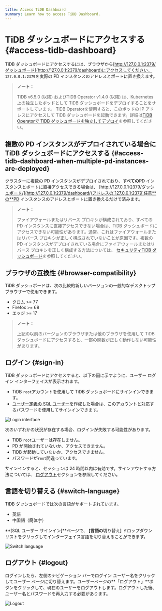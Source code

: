 ```yaml
---
title: Access TiDB Dashboard
summary: Learn how to access TiDB Dashboard.
---
```


# TiDB ダッシュボードにアクセスする {#access-tidb-dashboard}

TiDB ダッシュボードにアクセスするには、ブラウザから[http://127.0.0.1:2379/ダッシュボード](http://127.0.0.1:2379/dashboard)にアクセスしてください。 `127.0.0.1:2379`を実際の PD インスタンスのアドレスとポートに置き換えます。

> **ノート：**
>
> TiDB v6.5.0 (以降) およびTiDB Operator v1.4.0 (以降) は、Kubernetes 上の独立したポッドとして TiDB ダッシュボードをデプロイすることをサポートしています。 TiDB Operatorを使用すると、このポッドの IP アドレスにアクセスして TiDB ダッシュボードを起動できます。詳細は[TiDB Operatorで TiDB ダッシュボードを独立してデプロイ](https://docs.pingcap.com/tidb-in-kubernetes/dev/get-started#deploy-tidb-dashboard-independently)を参照してください。

## 複数の PD インスタンスがデプロイされている場合に TiDB ダッシュボードにアクセスする {#access-tidb-dashboard-when-multiple-pd-instances-are-deployed}

クラスターに複数の PD インスタンスがデプロイされており、**すべての**PD インスタンスとポートに直接アクセスできる場合は、 [http://127.0.0.1:2379/ダッシュボード/](http://127.0.0.1:2379/dashboard/)アドレスの`127.0.0.1:2379`任意**の**PD インスタンスのアドレスとポートに置き換えるだけで済みます。

> **ノート：**
>
> ファイアウォールまたはリバース プロキシが構成されており、すべての PD インスタンスに直接アクセスできない場合は、TiDB ダッシュボードにアクセスできない可能性があります。通常、これはファイアウォールまたはリバース プロキシが正しく構成されていないことが原因です。複数の PD インスタンスがデプロイされている場合にファイアウォールまたはリバース プロキシを正しく構成する方法については、 [セキュリティTiDB ダッシュボード](/dashboard/dashboard-ops-security.md)を参照してください。

## ブラウザの互換性 {#browser-compatibility}

TiDB ダッシュボードは、次の比較的新しいバージョンの一般的なデスクトップ ブラウザーで使用できます。

-   クロム &gt;= 77
-   Firefox &gt;= 68
-   エッジ &gt;= 17

> **ノート：**
>
> 上記の以前のバージョンのブラウザまたは他のブラウザを使用して TiDB ダッシュボードにアクセスすると、一部の関数が正しく動作しない可能性があります。

## ログイン {#sign-in}

TiDB ダッシュボードにアクセスすると、以下の図に示すように、ユーザー ログイン インターフェイスが表示されます。

-   TiDB `root`アカウントを使用して TiDB ダッシュボードにサインインできます。
-   [ユーザー定義の SQL ユーザー](/dashboard/dashboard-user.md)を作成した場合は、このアカウントと対応するパスワードを使用してサインインできます。

![Login interface](/media/dashboard/dashboard-access-login.png)

次のいずれかの状況が存在する場合、ログインが失敗する可能性があります。

-   TiDB `root`ユーザーは存在しません。
-   PD が開始されていないか、アクセスできません。
-   TiDB が起動していないか、アクセスできません。
-   パスワードが`root`間違っています。

サインインすると、セッションは 24 時間以内は有効です。サインアウトする方法については、 [ログアウト](#logout)セクションを参照してください。

## 言語を切り替える {#switch-language}

TiDB ダッシュボードでは次の言語がサポートされています。

-   英語
-   中国語（簡体字）

**[SQL ユーザー サインイン]**ページで、 **[言語の**切り替え] ドロップダウン リストをクリックしてインターフェイス言語を切り替えることができます。

![Switch language](/media/dashboard/dashboard-access-switch-language.png)

## ログアウト {#logout}

ログインしたら、左側のナビゲーション バーでログイン ユーザー名をクリックしてユーザー ページに切り替えます。ユーザーページの**「ログアウト」**ボタンをクリックして、現在のユーザーをログアウトします。ログアウトした後、ユーザー名とパスワードを再入力する必要があります。

![Logout](/media/dashboard/dashboard-access-logout.png)
